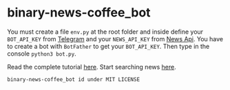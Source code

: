# binary-news-coffee_bot

You must create a file `env.py` at the root folder and inside define your `BOT_API_KEY` from [Telegram](telegram.org) and your `NEWS_API_KEY` from [News Api](https://newsapi.org/). You have to create a bot with `BotFather` to get your `BOT_API_KEY`. Then type in the console `python3 bot.py`.

Read the complete tutorial [here](https://binary-coffee.dev/).
Start searching news [here](https://t.me/binarynewscoffee_bot).


    binary-news-coffee_bot id under MIT LICENSE
